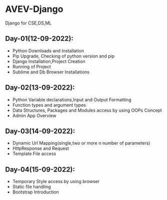 # AVEV-Django
Django for CSE,DS,ML

## Day-01(12-09-2022):
  - Python Downloads and Installation
  - Pip Upgrade, Checking of python version and pip
  - Django Installation,Project Creation
  - Running of Project
  - Sublime and Db Browser Installations

## Day-02(13-09-2022):
  - Python Variable declarations,Input and Output Formatting
  - Function types and argument types
  - Data Structures, Packages and Modules access by using OOPs Concept
  - Admin App Overview

## Day-03(14-09-2022):
  - Dynamic Url Mapping(single,two or more n number of parameters)
  - HttpResponse and Request
  - Template File access

## Day-04(15-09-2022):
  - Temporary Style access by using browser
  - Static file handling
  - Bootstrap Introduction
